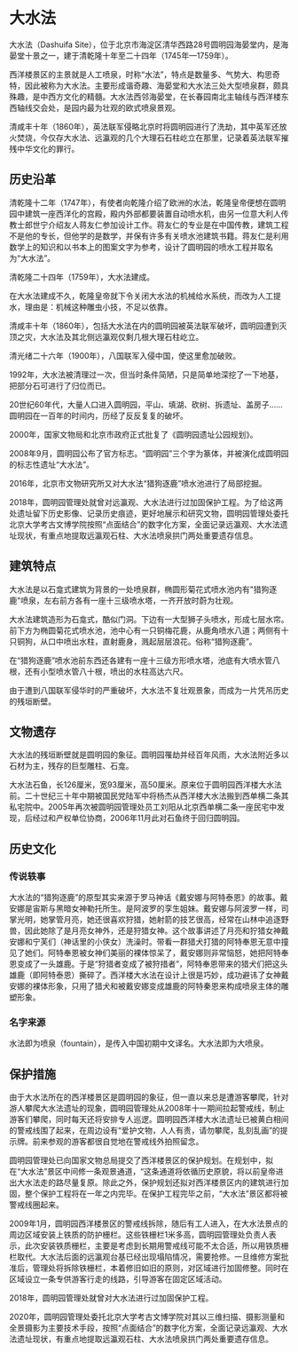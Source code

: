 # 大水法

大水法（Dashuifa Site），位于北京市海淀区清华西路28号圆明园海晏堂内，是海晏堂十景之一，建于清乾隆十年至二十四年（1745年—1759年）。

西洋楼景区的主景就是人工喷泉，时称“水法”，特点是数量多、气势大、构思奇特，因此被称为大水法。主要形成谐奇趣、海晏堂和大水法三处大型喷泉群，颇具殊趣，是中西方文化的精髓。大水法西邻海晏堂，在长春园南北主轴线与西洋楼东西轴线交会处，是园内最为壮观的欧式喷泉景观。

清咸丰十年（1860年），英法联军侵略北京时将圆明园进行了洗劫，其中英军还放火焚烧，今仅存大水法、远瀛观的几个大理石石柱屹立在那里，记录着英法联军摧残中华文化的罪行。

## 历史沿革

清乾隆十二年（1747年），有使者向乾隆介绍了欧洲的水法，乾隆皇帝便想在圆明园中建筑一座西洋化的宫殿，殿内外部都要装置自动喷水机，由另一位意大利人传教士郎世宁介绍友人蒋友仁参加设计工作。蒋友仁的专业是在中国传教，建筑工程不是他的专长，但他学的是数学，并保有许多有关喷水池建筑书籍。蒋友仁是利用数学上的知识和以书本上的图案文字为参考，设计了圆明园的喷水工程并取名为“大水法”。

清乾隆二十四年（1759年），大水法建成。

在大水法建成不久，乾隆皇帝就下令关闭大水法的机械给水系统，而改为人工提水，理由是：机械这种雕虫小技，不足以依靠。

清咸丰十年（1860年），包括大水法在内的圆明园被英法联军破坏，圆明园遭到灭顶之灾，大水法及其北侧远瀛观仅剩几根大理石柱屹立。

清光绪二十六年（1900年），八国联军入侵中国，使这里愈加破败。

1992年，大水法被清理过一次，但当时条件简陋，只是简单地深挖了一下地基，把部分石可进行了归位而已。

20世纪60年代，大量人口进入圆明园，平山、填湖、砍树、拆遗址、盖房子……圆明园在一百年的时间内，历经了反反复复的破坏。

2000年，国家文物局和北京市政府正式批复了《圆明园遗址公园规划》。

2008年9月，圆明园公布了官方标志。“圆明园”三个字为篆体，并被演化成圆明园的标志性遗址“大水法”。

2016年，北京市文物研究所又对大水法“猎狗逐鹿”喷水池进行了局部挖掘。

2018年，圆明园管理处就曾对远瀛观、大水法进行过加固保护工程。为了给这两处遗址留下历史影像、记录历史痕迹，更好地展示和研究文物，圆明园管理处委托北京大学考古文博学院按照“点面结合”的数字化方案，全面记录远瀛观、大水法遗址现状，有重点地提取远瀛观石柱、大水法喷泉拱门两处重要遗存信息。

## 建筑特点

大水法是以石龛式建筑为背景的一处喷泉群，椭圆形菊花式喷水池内有"猎狗逐鹿"喷泉，左右前方各有一座十三级喷水塔，一齐开放时蔚为壮观。

大水法建筑造形为石龛式，酷似门洞。下边有一大型狮子头喷水，形成七层水帘。前下方为椭圆菊花式喷水池，池中心有一只铜梅花鹿，从鹿角喷水八道；两侧有十只铜狗，从口中喷出水柱，直射鹿身，溅起层层浪花。俗称“猎狗逐鹿”。

在“猎狗逐鹿”喷水池前东西还各建有一座十三级方形喷水塔，池底有大喷水管八根，还有小型喷水管八十根，喷出的水柱高达六尺。

由于遭到八国联军侵华时的严重破坏，大水法不复壮观景象，而成为一片凭吊历史的残垣断壁。

## 文物遗存

大水法的残垣断壁就是圆明园的象征。圆明园罹劫并经百年风雨，大水法附近多以石材为主，残存的巨型雕柱、石龛。

大水法石鱼，长126厘米，宽93厘米，高50厘米。原来位于圆明园西洋楼大水法前。二十世纪三十年中期被国民党陆军中将杨杰从西洋楼大水法搬到西单横二条其私宅院中。2005年再次被圆明园管理处员工刘阳从北京西单横二条一座民宅中发现，后经过和产权单位协商，2006年11月此对石鱼终于回归圆明园。

## 历史文化

### 传说轶事

大水法的“猎狗逐鹿”的原型其实来源于罗马神话《戴安娜与阿特泰恩》的故事。戴安娜是宙斯与黑暗女神勒托所生。是阿波罗的孪生姐妹。戴安娜与阿波罗一样，司掌光明，她掌管月亮，她还很喜欢狩猎，她射箭的技艺很高，经常在山林中追逐野兽，因此她除了是月亮女神外，还是狩猎女神。这个故事讲述了月亮和狞猎女神戴安娜和宁芙们（神话里的小侠女）洗澡时。带看一群猎犬打猎的阿特奉恩无意中撞见了她们。阿特奉恩被女神们美丽的裸体惊呆了，戴安娜则非常恼怒，她把阿特奉恩变成了一头雄鹿。于是“狩猎者变成了被狩措者”，阿特奉恩带来的猎犬们把这头雄鹿（即阿特泰恩）撕碎了。西洋楼大水法在设计上很是巧妙，成功避讳了女神戴安娜的裸体形象，只用了猎犬和被戴安娜变成雄鹿的阿特秦恩来构成喷泉主体的雕塑形象。

### 名字来源

水法即为喷泉（fountain），是传入中国初期中文译名。大水法即为大喷泉。

## 保护措施

由于大水法所在的西洋楼景区是圆明园的象征，但一直以来总是遭游客攀爬，针对游人攀爬大水法遗址的现象，圆明园管理处从2008年十一期间拉起警戒线，制止游客们攀爬，同时每天还将安排专人巡逻。圆明园西洋楼大水法遗址已被黄白相间的警戒线围了起来，在周边设有“爱护文物，人人有责，请勿攀爬，乱刻乱画”的提示牌。前来参观的游客都很自觉地在警戒线外拍照留念。

圆明园管理处已向国家文物总局提交了西洋楼景区的保护规划。在规划中，拟在“大水法”景区中间修一条观景通道，“这条通道将依循历史原貌，将以前皇帝进出大水法走的路尽量复原。除此之外，保护规划还拟对西洋楼景区内的建筑进行加固，整个保护工程将在一年之内完毕。在保护工程完毕之前，“大水法”景区都将被警戒线圈起来。

2009年1月，圆明园西洋楼景区的警戒线拆除，随后有工人进入，在大水法景点的周边区域安装上铁质的防护栅栏。这些铁栅栏1米多高，圆明园管理处负责人表示，此次安装铁质栅栏，主要是考虑到长期用警戒线可能不太合适，所以用铁质栅栏取代。大水法后面的远瀛观台基已经出现塌陷情况，需要抢修。一旦维修方案批准后，管理处将拆除铁栅栏，本着修旧如旧的原则，对区域进行加固修整。同时在区域设立一条专供游客行走的线路，引导游客在固定区域活动。

2018年，圆明园管理处就曾对大水法进行过加固保护工程。

2020年，圆明园管理处委托北京大学考古文博学院对其以三维扫描、摄影测量和全景摄影为主要技术手段，按照“点面结合”的数字化方案，全面记录远瀛观、大水法遗址现状，有重点地提取远瀛观石柱、大水法喷泉拱门两处重要遗存信息。